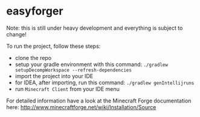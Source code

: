 easyforger
==========

Note: this is still under heavy development and everything is subject to change!

To run the project, follow these steps:

* clone the repo
* setup your gradle environment with this command: ```./gradlew setupDecompWorkspace --refresh-dependencies```
* import the project into your IDE
* for IDEA, after importing, run this command: ```./gradlew genIntellijruns```
* run ```Minecraft Client``` from your IDE menu

For detailed information have a look at the Minecraft Forge documentation here: http://www.minecraftforge.net/wiki/Installation/Source
